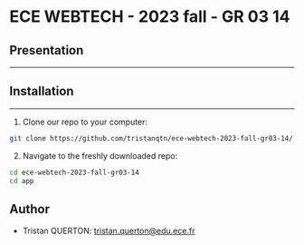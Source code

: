 # ECE WEBTECH - 2023 fall - GR 03 14

## Presentation

---

## Installation

---

1. Clone our repo to your computer:

```bash
git clone https://github.com/tristanqtn/ece-webtech-2023-fall-gr03-14/
```

2. Navigate to the freshly downloaded repo:

```bash
cd ece-webtech-2023-fall-gr03-14
cd app
```

## Author

- Tristan QUERTON: tristan.querton@edu.ece.fr
